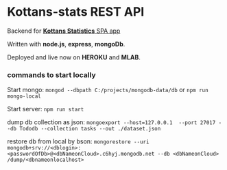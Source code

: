 # Kottans-stats REST API

Backend for [**Kottans Statistics** SPA app](https://github.com/IgorKurkov/kottans-stats)

Written with **node.js**, **express**, **mongoDb**.

Deployed and live now on **HEROKU** and **MLAB**.

### commands to start locally

Start mongo: `mongod --dbpath C:/projects/mongodb-data/db` or `npm run mongo-local`

Start server: `npm run start`

dump db collection as json: `mongoexport --host=127.0.0.1  --port 27017 --db Tododb --collection tasks --out ./dataset.json`

restore db from local by bson: `mongorestore --uri mongodb+srv://<dblogin>:<passwordOfDb>@<dbNameonCloud>.c6hyj.mongodb.net --db <dbNameonCloud> /dump/<dbnameonlocalhost>`


